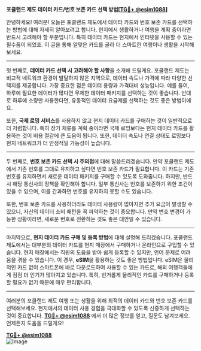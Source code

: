 **포클랜드 제도 데이터 카드/번호 보존 카드 선택 방법[[TG💪+ @esim1088](https://t.me/s/esim1088)]**

안녕하세요! 여러분! 오늘은 포클랜드 제도에서 데이터 카드와 번호 보존 카드를 선택하는 방법에 대해 자세히 알아보려고 합니다. 현지에서 생활하거나 여행을 계획 중이라면 반드시 고려해야 할 부분입니다. 특히 데이터 카드는 현지에서 인터넷을 사용할 수 있는 필수품이 되었죠. 이 글을 통해 알맞은 카드를 골라 더 스마트한 여행이나 생활을 시작해 보세요.

---

첫 번째로, **데이터 카드 선택 시 고려해야 할 사항**을 소개해 드릴게요. 포클랜드 제도는 비교적 네트워크 환경이 발달하지 않은 지역으로, 데이터 속도나 가격에 따라 다양한 선택지를 제공합니다. 가장 중요한 점은 데이터 용량과 가격대비 성능입니다. 예를 들어, 하루에 필요한 데이터가 많다면 무제한 데이터 패키지를 선택하는 것이 좋습니다. 반대로 하루에 소량만 사용한다면, 유동적인 데이터 요금제를 선택하는 것도 좋은 방법이에요.

또한, **국제 로밍 서비스**를 사용하지 않고 현지 데이터 카드를 구매하는 것이 일반적으로 더 저렴합니다. 특히 장기 체류를 계획 중이라면 국제 로밍보다는 현지 데이터 카드를 활용하는 것이 비용 절감에 큰 도움이 됩니다. 또한, 데이터 속도나 연결 상태도 로밍보다 현지 네트워크가 더 안정적일 가능성이 높습니다.

---

두 번째로, **번호 보존 카드 선택 시 주의점**에 대해 말씀드리겠습니다. 만약 포클랜드 제도에서 기존 번호를 그대로 유지하고 싶다면 번호 보존 카드가 필요합니다. 이 카드는 기존 번호를 유지하면서 새로운 데이터 패키지를 구매할 수 있도록 도와줍니다. 하지만, 반드시 해당 통신사의 정책을 확인해야 합니다. 일부 통신사는 번호를 보존하기 위한 조건이 있을 수 있으며, 이를 간과하면 번호를 유지하지 못할 수도 있습니다.

또한, 번호 보존 카드를 사용하더라도 데이터 사용량이 많아지면 추가 요금이 발생할 수 있으니, 자신의 데이터 소비 패턴을 꼭 파악하는 것이 중요합니다. 만약 번호 변경이 가능한 상황이라면, 새로운 번호로 전환하는 것도 좋은 대안일 수 있습니다.

---

마지막으로, **현지 데이터 카드 구매 및 등록 방법**에 대해 설명해 드리겠습니다. 포클랜드 제도에서는 대부분의 데이터 카드를 현지 매장에서 구매하거나 온라인으로 구입할 수 있습니다. 현지 매장에서는 직원의 도움을 받아 쉽게 등록할 수 있지만, 언어 문제로 어려움을 겪을 수 있습니다. 이 경우, **eSIM**을 활용하는 것도 좋은 방법입니다. eSIM은 물리적인 카드 없이 스마트폰에 바로 다운로드하여 사용할 수 있는 카드로, 해외 여행객들에게 점점 더 인기가 많아지고 있습니다. 특히, 번거롭게 물리적인 카드를 구매하거나 등록할 필요가 없기 때문에 매우 편리합니다.

---

여러분의 포클랜드 제도 여행 또는 생활을 위해 최적의 데이터 카드와 번호 보존 카드를 선택해보세요. 현지에서의 데이터 사용 경험을 극대화할 수 있도록 신중하게 선택하는 것이 중요합니다. **[TG💪+ @esim1088](https://t.me/s/esim1088)** 에서 더 많은 정보를 얻고, 질문도 남겨보세요. 언제든지 도움을 드릴게요!

**[TG💪+ @esim1088](https://t.me/s/esim1088)**  
![Image](https://i.postimg.cc/Y0z9fWf4/image.png)